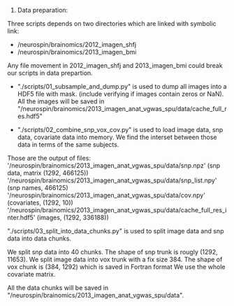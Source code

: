 1. Data preparation:

Three scripts depends on two directories which are linked with symbolic link:

+ /neurospin/brainomics/2012_imagen_shfj
+ /neurospin/brainomics/2013_imagen_bmi

Any file movement in 2012_imagen_shfj and 2013_imagen_bmi could break our scripts in data prepartion.

+ "./scripts/01_subsample_and_dump.py" is used to dump all images into a HDF5 file with mask. (include verifying if images contain zeros or NaN). All the images will be saved in "/neurospin/brainomics/2013_imagen_anat_vgwas_spu/data/cache_full_res.hdf5"

+ "./scripts/02_combine_snp_vox_cov.py" is used to load image data, snp data, covariate data into memory. We find the interset between those data in terms of the same subjects.

Those are the output of files:
'/neurospin/brainomics/2013_imagen_anat_vgwas_spu/data/snp.npz' (snp data, matrix (1292, 466125))
'/neurospin/brainomics/2013_imagen_anat_vgwas_spu/data/snp_list.npy' (snp names, 466125)
'/neurospin/brainomics/2013_imagen_anat_vgwas_spu/data/cov.npy' (covariates, (1292, 10))
'/neurospin/brainomics/2013_imagen_anat_vgwas_spu/data/cache_full_res_inter.hdf5' (images, (1292, 336188))

"./scripts/03_split_into_data_chunks.py" is used to split image data and snp data into data chunks.

We split snp data into 40 chunks. The shape of snp trunk is rougly (1292, 11653).
We split image data into vox trunk with a fix size 384. The shape of vox chunk is (384, 1292) which is saved in Fortran format
We use the whole covariate matrix. 

All the data chunks will be saved in "/neurospin/brainomics/2013_imagen_anat_vgwas_spu/data".






